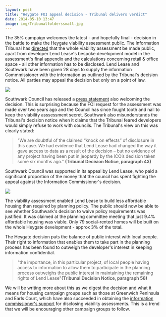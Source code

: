 ```yaml
---
layout: post
title: "Heygate FOI appeal decision - Tribunal delivers verdict"
date: 2014-05-10 13:47
image: img/Tribunalfolderssmall.jpg
---
```

The 35% campaign welcomes the latest - and hopefully final - decision in the battle to make the Heygate viability assessment public. The Information Tribunal has [directed](http://www.informationtribunal.gov.uk/DBFiles/Decision/i1279/London%20Borough%20of%20Southwark%20EA.2013.0162%20%2809.05.14%29.pdf) that the whole viability assessment be made public, apart from developer Lend Lease's bespoke development model in the assessment's final appendix and the calculations concerning retail & office space - all other information has to be disclosed. Lend Lease and Southwark have been given 28 days to supply the information Commmissioner with the information as outlined by the Tribunal's decision notice. All parties may appeal the decision but only on a point of law.

![](http://www.burtonmail.co.uk/imagelibrary/Client%20Images/Client00004/00455000/00455204.jpg)

Southwark Council has released a [press statement](http://www.southwark.gov.uk/news/article/1672/decision_on_heygate_viability_assessment_tribunal) also welcoming the decision. This is surprising because the FOI request for the assessment was made over two years ago and the Council has since fought tooth and nail to keep the viability asssessment secret. Southwark also misunderstands the Tribunal's decision notice when it claims that the Tribunal feared developers would simply refuse to work with councils. The Tribunal's view on this was clearly stated:


>"We are doubtful of the claimed “knock on effects” of disclosure in this case. We had evidence that Lend Lease had changed the way it gave access to data as a result of the decision – but no evidence of any project having been put in jeopardy by the ICO’s decision taken some six months ago." __(Tribunal Decision Notice, paragraph 43)__

Southwark Council was supported in its appeal by Lend Lease, who paid a significant proportion of the money that the council has spent fighting the appeal against the Information Commissioner's decision.

![](http://static.guim.co.uk/sys-images/Guardian/Pix/pictures/2011/3/2/1299076218162/Scales-of-Justice-007.jpg)

The viability assessment enabled Lend Lease to build less affordable housing than required by planning policy. The public should now be able to see whether Southwark's decision to waive policy requirements was justified. It was claimed at the planning committee meeting that just 9.4% affordable housing was viable. Only 79 social-rented homes will be built on the whole Heygate development - approx 3% of the total.

The Heygate decision puts the balance of public interest with local people. Their right to information that enables them to take part in the planning process has been found to outweigh the developer's interest in keeping information confidential.


>"the importance, in this particular project, of local people having access to information to allow them to participate in the planning process outweighs the public interest in maintaining the remaining rights of Lend Lease"__(Tribunal Decision Notice, paragraph 58)__
 
We will be writing more about this as we digest the decision and what it means for housing campaign groups such as those at Greenwich Peninsula and Earls Court, which have also succeeded in obtaining the [information commissioner's support](http://ico.org.uk/~/media/documents/decisionnotices/2013/fer_0491596.ashx) for disclosing viability assessments. This is a trend that we will be encouraging other campaign groups to follow.



